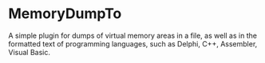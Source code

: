 # MemoryDumpTo
A simple plugin for dumps of virtual memory areas in a file,
as well as in the formatted text of programming languages,
such as Delphi, C++, Assembler, Visual Basic.
